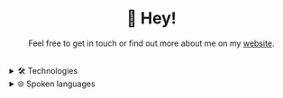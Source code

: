 <h1 align="center">
  👋 Hey! 
</h1>

<p align="center">
  Feel free to get in touch or find out more about me on my <a href="https://senti.dev/">website</a>.
</p>

<br/>

<details>
<summary>
  🛠️ Technologies
</summary>
  <br/>
  <img src="https://img.shields.io/badge/c%23-%23239120.svg?style=for-the-badge&logo=csharp&logoColor=white"/>
  <img src="https://img.shields.io/badge/C++-00599C.svg?style=for-the-badge&logo=C++&logoColor=white"/>
  <img src="https://img.shields.io/badge/C-A8B9CC.svg?style=for-the-badge&logo=C&logoColor=black"/>
  <img src="https://img.shields.io/badge/F%23-378BBA.svg?style=for-the-badge&logo=fsharp&logoColor=white"/>
  <img src="https://img.shields.io/badge/TypeScript-3178C6.svg?style=for-the-badge&logo=TypeScript&logoColor=white"/>
  <img src="https://img.shields.io/badge/JavaScript-F7DF1E.svg?style=for-the-badge&logo=JavaScript&logoColor=black"/>
  <img src="https://img.shields.io/badge/HTML5-E34F26.svg?style=for-the-badge&logo=HTML5&logoColor=white"/>
  <img src="https://img.shields.io/badge/CSS3-1572B6.svg?style=for-the-badge&logo=CSS3&logoColor=white"/>
  <!-- Databases -->
  <img src="https://img.shields.io/badge/PostgreSQL-4169E1.svg?style=for-the-badge&logo=PostgreSQL&logoColor=white"/>
  <img src="https://img.shields.io/badge/Microsoft%20SQL%20Server-CC2927.svg?style=for-the-badge&logo=Microsoft-SQL-Server&logoColor=white"/>
  <!-- Frameworks / Libraries -->
  <img src="https://img.shields.io/badge/.NET-512BD4.svg?style=for-the-badge&logo=dotnet&logoColor=white"/>
  <img src="https://img.shields.io/badge/Blazor-512BD4.svg?style=for-the-badge&logo=Blazor&logoColor=white"/>
  <img src="https://img.shields.io/badge/React-61DAFB.svg?style=for-the-badge&logo=React&logoColor=black"/>
  <!-- DevOps / Cloud -->
  <img src="https://img.shields.io/badge/Azure%20DevOps-0078D7.svg?style=for-the-badge&logo=Azure-DevOps&logoColor=white"/>
  <img src="https://img.shields.io/badge/Azure%20Functions-0062AD.svg?style=for-the-badge&logo=Azure-Functions&logoColor=white"/>
  <img src="https://img.shields.io/badge/Azure%20Pipelines-2560E0.svg?style=for-the-badge&logo=Azure-Pipelines&logoColor=white"/>  
  <img src="https://img.shields.io/badge/Microsoft%20Azure-0078D4.svg?style=for-the-badge&logo=Microsoft-Azure&logoColor=white"/>
  <img src="https://img.shields.io/badge/Terraform-844FBA.svg?style=for-the-badge&logo=Terraform&logoColor=white"/>
  <img src="https://img.shields.io/badge/Arm-0091BD.svg?style=for-the-badge&logo=Arm&logoColor=white"/>
  <!-- Tools -->
  <img src="https://img.shields.io/badge/Rider-000000.svg?style=for-the-badge&logo=Rider&logoColor=white"/>
  <img src="https://img.shields.io/badge/Insomnia-4000BF.svg?style=for-the-badge&logo=Insomnia&logoColor=white"/>
  <img src="https://img.shields.io/badge/Microsoft%20Teams-6264A7.svg?style=for-the-badge&logo=Microsoft-Teams&logoColor=white"/>  
  <img src="https://img.shields.io/badge/Slack-4A154B.svg?style=for-the-badge&logo=Slack&logoColor=white"/>
  <img src="https://img.shields.io/badge/Docker-2496ED.svg?style=for-the-badge&logo=Docker&logoColor=white"/>  
  <!-- Os -->
  <img src="https://img.shields.io/badge/Arch%20Linux-1793D1.svg?style=for-the-badge&logo=Arch-Linux&logoColor=white"/>
  <img src="https://img.shields.io/badge/Windows%2011-0078D4.svg?style=for-the-badge&logo=Windows-11&logoColor=white"/>
</details>


<details>
<summary>
  🌐 Spoken languages
</summary>
  <br/>
  <p>
    🇵🇱 Polish (native)
  </p>
  <p>
    🇬🇧 English (C1 IELTS, fluent)
  </p>
  <p>
    🇳🇴 Norwegian (communicative)
  </p>
</details>
